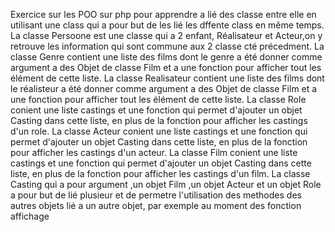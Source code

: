 Exercice sur les POO sur php pour apprendre a lié des classe entre elle en utilisant une class qui a pour but de les lié les dffente class en même temps.
La classe Persoone est une classe qui a 2 enfant, Réalisateur et Acteur,on y retrouve les information qui sont commune aux 2 classe cté précedment.
La classe Genre contient une liste des films dont le genre a été donner comme argument a des Objet de classe Film et a une fonction pour afficher tout les élément de cette liste.
La classe Realisateur contient une liste des films dont le réalisteur a été donner comme argument a des Objet de classe Film et a une fonction pour afficher tout les élément de cette liste.
La classe Role conient une liste castings et une fonction qui permet d'ajouter un objet Casting dans cette liste, en plus de la fonction pour afficher les castings d'un role.
La classe Acteur conient une liste castings et une fonction qui permet d'ajouter un objet Casting dans cette liste, en plus de la fonction pour afficher les castings d'un acteur.
La classe Film conient une liste castings et une fonction qui permet d'ajouter un objet Casting dans cette liste, en plus de la fonction pour afficher les castings d'un film.
La classe Casting qui a pour argument ,un objet Film ,un objet Acteur et un objet Role a pour but de lié plusieur et de permetre l'utilisation des methodes des autres objets lié a un autre objet, par exemple au moment des fonction affichage
